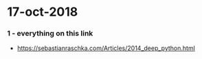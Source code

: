 # 17-oct-2018

### 1 - everything on this link

- https://sebastianraschka.com/Articles/2014_deep_python.html
